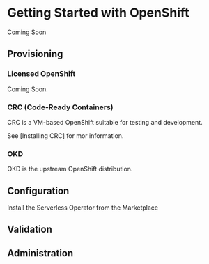 # Getting Started with OpenShift

Coming Soon


## Provisioning

### Licensed OpenShift

Coming Soon.

### CRC (Code-Ready Containers)

CRC is a VM-based OpenShift suitable for testing and development.

See [Installing CRC] for mor information.

### OKD

OKD is the upstream OpenShift distribution.


## Configuration

Install the Serverless Operator from the Marketplace

## Validation

## Administration


